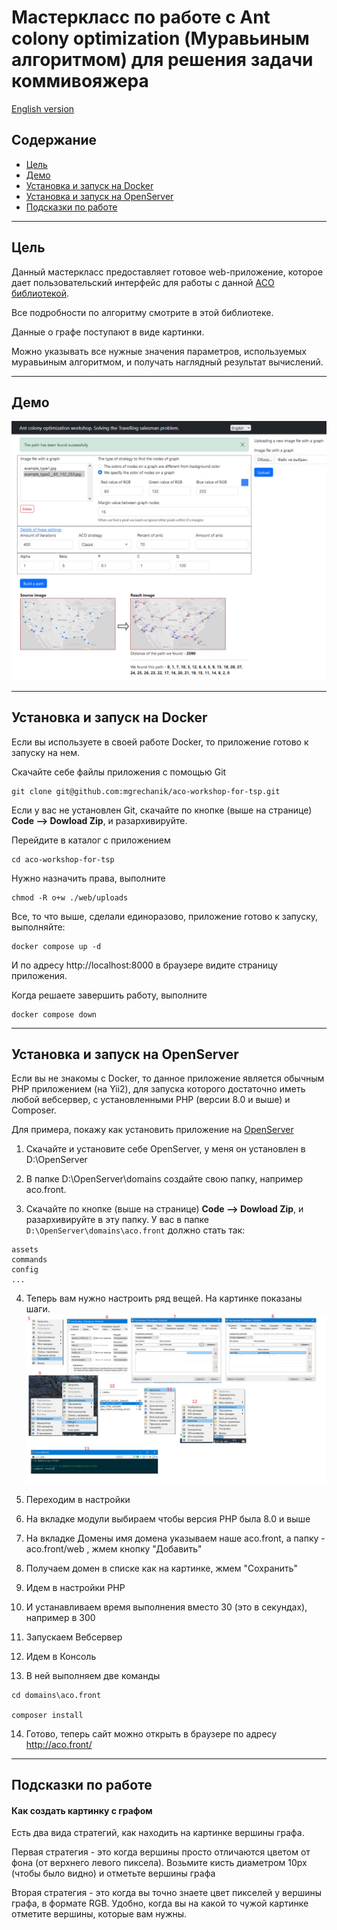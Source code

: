 # Мастеркласс по работе с Ant colony optimization (Муравьиным алгоритмом) для решения задачи коммивояжера

[English version](../README.md)

## Содержание

* [Цель](#goal)
* [Демо](#demo)
* [Установка и запуск на Docker](#docker)
* [Установка и запуск на OpenServer](#openserver)
* [Подсказки по работе](#tips)


---

## Цель <span id="goal"></span>

Данный мастеркласс предоставляет готовое web-приложение, которое дает пользовательский интерфейс для работы с данной [ACO библиотекой](https://github.com/mgrechanik/ant-colony-optimization).

Все подробности по алгоритму смотрите в этой библиотеке.

Данные о графе поступают в виде картинки.

Можно указывать все нужные значения параметров, используемых муравьиным алгоритмом, и получать наглядный результат вычислений.


---

## Демо <span id="demo"></span>

![Муравьиный алгоритм, мастеркласс](https://raw.githubusercontent.com/mgrechanik/aco-workshop-for-tsp/main/docs/aco_workshop_demo.jpg "Муравьиный алгоритм, мастеркласс")



	
---
    
## Установка и запуск на Docker <span id="docker"></span>

Если вы используете в своей работе Docker, то приложение готово к запуску на нем.


Скачайте себе файлы приложения с помощью Git
```
git clone git@github.com:mgrechanik/aco-workshop-for-tsp.git
```

Если у вас не установлен Git, скачайте по кнопке (выше на странице) **Code --> Dowload Zip**, и разархивируйте.

Перейдите в каталог с приложением
```
cd aco-workshop-for-tsp
```

Нужно назначить права, выполните
```
chmod -R o+w ./web/uploads
```

Все, то что выше, сделали единоразово, приложение готово к запуску, выполняйте:
```
docker compose up -d
```

И по адресу http://localhost:8000 в браузере видите страницу приложения.

Когда решаете завершить работу, выполните

```
docker compose down
```


---

## Установка и запуск на OpenServer <span id="openserver"></span>

Если вы не знакомы с Docker, то данное приложение является обычным PHP приложением (на Yii2), для запуска которого 
достаточно иметь любой вебсервер, с установленными PHP (версии 8.0 и выше) и Composer.

Для примера, покажу как установить приложение на [OpenServer](https://ospanel.io/)

1) Скачайте и установите себе OpenServer, у меня он установлен в D:\OpenServer

2) В папке D:\OpenServer\domains создайте свою папку, например aco.front.

3) Скачайте по кнопке (выше на странице) **Code --> Dowload Zip**, и разархивируйте в эту папку. У вас в папке ```D:\OpenServer\domains\aco.front``` должно стать так:
```
assets
commands
config
...
```

4) Теперь вам нужно настроить ряд вещей. На картинке показаны шаги.
![установка на OpenServer](https://raw.githubusercontent.com/mgrechanik/aco-workshop-for-tsp/main/docs/os_all.jpg "установка на OpenServer")

5) Переходим в настройки

6) На вкладке модули выбираем чтобы версия PHP была 8.0 и выше

7) На вкладке Домены имя домена указываем наше aco.front, а папку - aco.front/web , жмем кнопку "Добавить"

8) Получаем домен в списке как на картинке, жмем "Сохранить"

9) Идем в настройки PHP

10) И устанавливаем время выполнения вместо 30 (это в секундах), например в 300

11) Запускаем Вебсервер

12) Идем в Консоль

13) В ней выполняем две команды
```
cd domains\aco.front

composer install
```

14) Готово, теперь сайт можно открыть в браузере по адресу
http://aco.front/

---

## Подсказки по работе <span id="tips"></span>

#### Как создать картинку с графом

Есть два вида стратегий, как находить на картинке вершины графа.

Первая стратегия - это когда вершины просто отличаются цветом от фона (от верхнего левого пиксела). 
Возьмите кисть диаметром 10px (чтобы было видно) и отметьте вершины графа

Вторая стратегия - это когда вы точно знаете цвет пикселей у вершины графа, в формате RGB.
Удобно, когда вы на какой то чужой картинке отметите вершины, которые вам нужны.